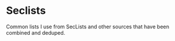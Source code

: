 # Seclists
Common lists I use from SecLists and other sources that have been combined and deduped.
 


